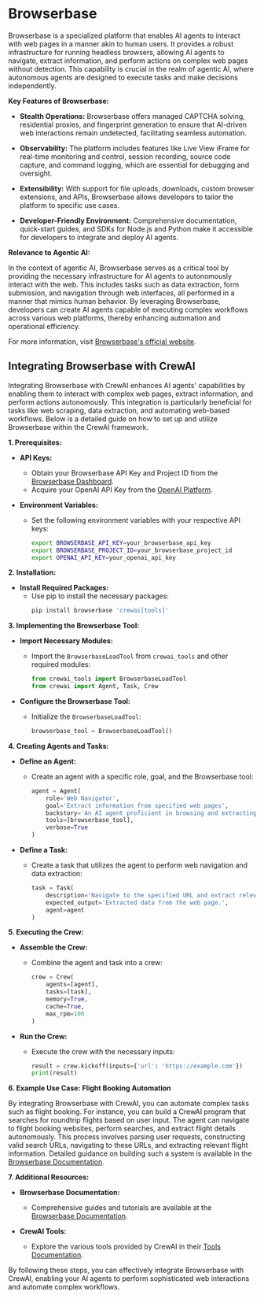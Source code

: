 # Browserbase

Browserbase is a specialized platform that enables AI agents to interact with web pages in a manner akin to human users. It provides a robust infrastructure for running headless browsers, allowing AI agents to navigate, extract information, and perform actions on complex web pages without detection. This capability is crucial in the realm of agentic AI, where autonomous agents are designed to execute tasks and make decisions independently.

**Key Features of Browserbase:**

- **Stealth Operations:** Browserbase offers managed CAPTCHA solving, residential proxies, and fingerprint generation to ensure that AI-driven web interactions remain undetected, facilitating seamless automation.

- **Observability:** The platform includes features like Live View iFrame for real-time monitoring and control, session recording, source code capture, and command logging, which are essential for debugging and oversight.

- **Extensibility:** With support for file uploads, downloads, custom browser extensions, and APIs, Browserbase allows developers to tailor the platform to specific use cases.

- **Developer-Friendly Environment:** Comprehensive documentation, quick-start guides, and SDKs for Node.js and Python make it accessible for developers to integrate and deploy AI agents.

**Relevance to Agentic AI:**

In the context of agentic AI, Browserbase serves as a critical tool by providing the necessary infrastructure for AI agents to autonomously interact with the web. This includes tasks such as data extraction, form submission, and navigation through web interfaces, all performed in a manner that mimics human behavior. By leveraging Browserbase, developers can create AI agents capable of executing complex workflows across various web platforms, thereby enhancing automation and operational efficiency.

For more information, visit [Browserbase's official website](https://www.browserbase.com/). 


## Integrating Browserbase with CrewAI

Integrating Browserbase with CrewAI enhances AI agents' capabilities by enabling them to interact with complex web pages, extract information, and perform actions autonomously. This integration is particularly beneficial for tasks like web scraping, data extraction, and automating web-based workflows. Below is a detailed guide on how to set up and utilize Browserbase within the CrewAI framework.

**1. Prerequisites:**

- **API Keys:**
  - Obtain your Browserbase API Key and Project ID from the [Browserbase Dashboard](https://docs.browserbase.com/integrations/crew-ai/python).
  - Acquire your OpenAI API Key from the [OpenAI Platform](https://platform.openai.com/account/api-keys).

- **Environment Variables:**
  - Set the following environment variables with your respective API keys:
    ```bash
    export BROWSERBASE_API_KEY=your_browserbase_api_key
    export BROWSERBASE_PROJECT_ID=your_browserbase_project_id
    export OPENAI_API_KEY=your_openai_api_key
    ```

**2. Installation:**

- **Install Required Packages:**
  - Use pip to install the necessary packages:
    ```bash
    pip install browserbase 'crewai[tools]'
    ```

**3. Implementing the Browserbase Tool:**

- **Import Necessary Modules:**
  - Import the `BrowserbaseLoadTool` from `crewai_tools` and other required modules:
    ```python
    from crewai_tools import BrowserbaseLoadTool
    from crewai import Agent, Task, Crew
    ```

- **Configure the Browserbase Tool:**
  - Initialize the `BrowserbaseLoadTool`:
    ```python
    browserbase_tool = BrowserbaseLoadTool()
    ```

**4. Creating Agents and Tasks:**

- **Define an Agent:**
  - Create an agent with a specific role, goal, and the Browserbase tool:
    ```python
    agent = Agent(
        role='Web Navigator',
        goal='Extract information from specified web pages',
        backstory='An AI agent proficient in browsing and extracting web data.',
        tools=[browserbase_tool],
        verbose=True
    )
    ```

- **Define a Task:**
  - Create a task that utilizes the agent to perform web navigation and data extraction:
    ```python
    task = Task(
        description='Navigate to the specified URL and extract relevant information.',
        expected_output='Extracted data from the web page.',
        agent=agent
    )
    ```

**5. Executing the Crew:**

- **Assemble the Crew:**
  - Combine the agent and task into a crew:
    ```python
    crew = Crew(
        agents=[agent],
        tasks=[task],
        memory=True,
        cache=True,
        max_rpm=100
    )
    ```

- **Run the Crew:**
  - Execute the crew with the necessary inputs:
    ```python
    result = crew.kickoff(inputs={'url': 'https://example.com'})
    print(result)
    ```

**6. Example Use Case: Flight Booking Automation**

By integrating Browserbase with CrewAI, you can automate complex tasks such as flight booking. For instance, you can build a CrewAI program that searches for roundtrip flights based on user input. The agent can navigate to flight booking websites, perform searches, and extract flight details autonomously. This process involves parsing user requests, constructing valid search URLs, navigating to these URLs, and extracting relevant flight information. Detailed guidance on building such a system is available in the [Browserbase Documentation](https://docs.browserbase.com/integrations/crew-ai/build-a-flight-booker).

**7. Additional Resources:**

- **Browserbase Documentation:**
  - Comprehensive guides and tutorials are available at the [Browserbase Documentation](https://docs.browserbase.com/introduction).

- **CrewAI Tools:**
  - Explore the various tools provided by CrewAI in their [Tools Documentation](https://docs.crewai.com/concepts/tools).

By following these steps, you can effectively integrate Browserbase with CrewAI, enabling your AI agents to perform sophisticated web interactions and automate complex workflows. 
